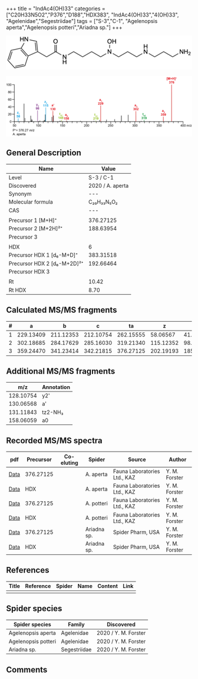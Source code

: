 +++
title = "IndAc4(OH)33"
categories = ["C20H33N5O2","P376","D188","HDX383",
"IndAc4(OH)33","4(OH)33",
"Agelenidae","Segestriidae"]
tags = ["S-3","C-1",
"Agelenopsis aperta","Agelenopsis potteri","Ariadna sp."]
+++

![](/img/IndAc4(OH)33.png)

![](/img_MSMS/376_IndAc4(OH)33_Aa.png?classes=border)

## General Description

| Name                        | Value            |
|-----------------------------|------------------|
| Level                       | S-3 / C-1               |
| Discovered                  | 2020 / A. aperta |
| Synonym                     | ---              |
| Molecular formula           | C₂₀H₃₃N₅O₂       |
| CAS                         | ---              |
|                             |                  |
| Precursor 1 [M+H]⁺          | 376.27125        |
| Precursor 2 [M+2H]²⁺        | 188.63954        |
| Precursor 3                 |                  |
|                             |                  |
| HDX                         | 6                |
| Precursor HDX 1 [d₆-M+D]⁺   | 383.31518        |
| Precursor HDX 2 [d₆-M+2D]²⁺ | 192.66464        |
| Precursor HDX 3             |                  |
|                             |                  |
| Rt                          | 10.42            |
| Rt HDX                      | 8.70             |

## Calculated MS/MS fragments

| # | a         | b         | c         | ta        | z         | y         | tz        |
|---|-----------|-----------|-----------|-----------|-----------|-----------|-----------|
| 1 | 229.13409 | 211.12353 | 212.10754 | 262.15555 | 58.06567  | 41.03912  | 75.09222  |
| 2 | 302.18685 | 284.17629 | 285.16030 | 319.21340 | 115.12352 | 98.09697  | 148.14498 |
| 3 | 359.24470 | 341.23414 | 342.21815 | 376.27125 | 202.19193 | 185.16538 | 219.21848 |

## Additional MS/MS fragments

| m/z       | Annotation |
|-----------|------------|
| 128.10754 | y2'        |
| 130.06568 | a'         |
| 131.11843 | tz2-NH₃    |
| 158.06059 | a0         |

## Recorded MS/MS spectra

| pdf                                               | Precursor | Co-eluting | Spider    | Source                       | Author        |
|---------------------------------------------------|-----------|------------|-----------|------------------------------|---------------|
| [Data](/pdf/A-aperta/376_IndAc4(OH)33_Aa.pdf)     | 376.27125 |            | A. aperta | Fauna Laboratories Ltd., KAZ | Y. M. Forster |
| [Data](/pdf/A-aperta/376_IndAc4(OH)33_Aa_HDX.pdf) | HDX       |            | A. aperta | Fauna Laboratories Ltd., KAZ | Y. M. Forster |
| [Data](/pdf/A-potteri/376_IndAc4(OH)33_Ap.pdf) | 376.27125 |           | A. potteri | Fauna Laboratories Ltd., KAZ | Y. M. Forster |
| [Data](/pdf/A-potteri/376_IndAc4(OH)33_Ap.pdf) | HDX |           | A. potteri | Fauna Laboratories Ltd., KAZ | Y. M. Forster |
| [Data](/pdf/Ariadna-sp/376_IndAc4(OH)33_Ar-sp.pdf) | 376.27125 |           | Ariadna sp. | Spider Pharm, USA | Y. M. Forster |
| [Data](/pdf/Ariadna-sp/376_IndAc4(OH)33_Ar-sp_HDX.pdf) | HDX |           | Ariadna sp. | Spider Pharm, USA | Y. M. Forster |

## References

| Title     | Reference   | Spider    | Name   | Content  | Link |
|-----------|-------------|-----------|--------|----------|-----|
|           |             |           |        |          |     |

## Spider species

| Spider species     | Family     | Discovered           |
|--------------------|------------|----------------------|
| Agelenopsis aperta | Agelenidae | 2020 / Y. M. Forster |
| Agelenopsis potteri | Agelenidae | 2020 / Y. M. Forster |
| Ariadna sp. | Segestriidae | 2020 / Y. M. Forster |


## Comments